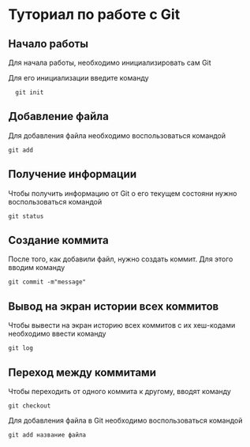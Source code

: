 # Туториал по работе с Git

## Начало работы

Для начала работы, необходимо инициализировать сам Git

Для его инициализации введите команду 

```
  git init
```

## Добавление файла

Для добавления файла необходимо воспользоваться командой

```
git add
```

## Получение информации

Чтобы получить информацию от Git о его текущем состояни нужно воспользоваться командой

```
git status
```

## Создание коммита

После того, как добавили файл, нужно создать коммит. Для этого вводим команду

```
git commit -m"message"
```

## Вывод на экран истории всех коммитов

Чтобы вывести на экран историю всех коммитов с их хеш-кодами необходимо ввести команду

```
git log
```

## Переход между коммитами

Чтобы переходить от одного коммита к другому, вводят команду

```
git checkout
```





Для добавления файла в Git необходимо воспользоваться командой 

```
git add название файла
```
